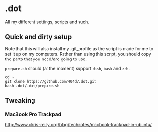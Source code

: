 .dot
====

All my different settings, scripts and such.

## Quick and dirty setup

Note that this will also install my .git_profile as the script is made for me to set it up on my computers.
Rather than using this script, you should copy the parts that you need/are going to use.

`prepare.sh` should (at the moment) support `dash`, `bash` and `zsh`.

    cd ~
    git clone https://github.com/404d/.dot.git
    bash .dot/.dot/prepare.sh

## Tweaking
### MacBook Pro Trackpad
<http://www.chris-reilly.org/blog/technotes/macbook-trackpad-in-ubuntu/>
